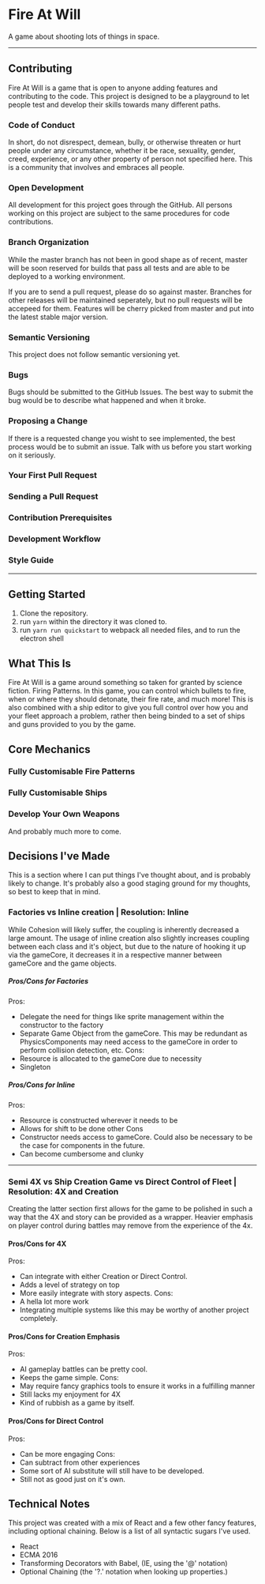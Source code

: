 # Fire At Will
A game about shooting lots of things in space.

---

## Contributing
Fire At Will is a game that is open to anyone adding features and contributing to the code. This project is designed to be a playground to let people test and develop their skills towards many different paths.  

### Code of Conduct
In short, do not disrespect, demean, bully, or otherwise threaten or hurt people under any circumstance, whether it be race, sexuality, gender, creed, experience, or any other property of person not specified here. This is a community that involves and embraces all people.

### Open Development
All development for this project goes through the GitHub. All persons working on this project are subject to the same procedures for code contributions.

### Branch Organization
While the master branch has not been in good shape as of recent, master will be soon reserved for builds that pass all tests and are able to be deployed to a working environment.

If you are to send a pull request, please do so against master. Branches for other releases will be maintained seperately, but no pull requests will be accepeed for them. Features will be cherry picked from master and put into the latest stable major version.

### Semantic Versioning
This project does not follow semantic versioning yet.

### Bugs
Bugs should be submitted to the GitHub Issues. The best way to submit the bug would be to describe what happened and when it broke.

### Proposing a Change
If there is a requested change you wisht to see implemented, the best process would be to submit an issue. Talk with us before you start working on it seriously. 

### Your First Pull Request

### Sending a Pull Request

### Contribution Prerequisites

### Development Workflow

### Style Guide

---

## Getting Started
1. Clone the repository.
2. run `yarn` within the directory it was cloned to.
3. run `yarn run quickstart` to webpack all needed files, and to run the electron shell

## What This Is
Fire At Will is a game around something so taken for granted by science fiction. Firing Patterns. In this game, you can control which bullets to fire, when or where they should detonate, their fire rate, and much more! This is also combined with a ship editor to give you full control over how you and your fleet approach a problem, rather then being binded to a set of ships and guns provided to you by the game.

## Core Mechanics
### Fully Customisable Fire Patterns 
### Fully Customisable Ships
### Develop Your Own Weapons
And probably much more to come.

## Decisions I've Made
This is a section where I can put things I've thought about, and is probably likely to change. It's probably also a good staging ground for my thoughts, so best to keep that in mind.
### Factories vs Inline creation | Resolution: Inline
While Cohesion will likely suffer, the coupling is inherently decreased a large amount. The usage of inline creation also slightly increases coupling between each class and it's object, but due to the nature of hooking it up via the gameCore, it decreases it in a respective manner between gameCore and the game objects.
##### Pros/Cons for Factories
Pros:
- Delegate the need for things like sprite management within the constructor to the factory
- Separate Game Object from the gameCore.
This may be redundant as PhysicsComponents may need access to the gameCore in order to perform collision detection, etc.
Cons:
- Resource is allocated to the gameCore due to necessity
- Singleton
##### Pros/Cons for Inline
Pros:
- Resource is constructed wherever it needs to be
- Allows for shift to be done other
Cons
- Constructor needs access to gameCore.
Could also be necessary to be the case for components in the future.
- Can become cumbersome and clunky

---

### Semi 4X vs Ship Creation Game vs Direct Control of Fleet | Resolution: 4X and Creation
Creating the latter section first allows for the game to be polished in such a way that the 4X and story can be provided as a wrapper. Heavier emphasis on player control during battles may remove from the experience of the 4x.
#### Pros/Cons for 4X
Pros:
- Can integrate with either Creation or Direct Control.
- Adds a level of strategy on top
- More easily integrate with story aspects.
Cons: 
- A hella lot more work
- Integrating multiple systems like this may be worthy of another project completely.


#### Pros/Cons for Creation Emphasis 
Pros:
- AI gameplay battles can be pretty cool.
- Keeps the game simple.
Cons: 
- May require fancy graphics tools to ensure it works in a fulfilling manner
- Still lacks my enjoyment for 4X
- Kind of rubbish as a game by itself.

#### Pros/Cons for Direct Control
Pros: 
- Can be more engaging
Cons:
- Can subtract from other experiences
- Some sort of AI substitute will still have to be developed.
- Still not as good just on it's own.


## Technical Notes
This project was created with a mix of React and a few other fancy features, including optional chaining. Below is a list of all syntactic sugars I've used.
- React
- ECMA 2016
- Transforming Decorators with Babel, (IE, using the '@' notation)
- Optional Chaining (the '?.' notation when looking up properties.)
